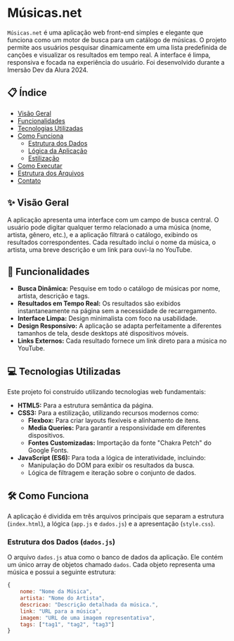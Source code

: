 # Músicas.net

`Músicas.net` é uma aplicação web front-end simples e elegante que funciona como um motor de busca para um catálogo de músicas. O projeto permite aos usuários pesquisar dinamicamente em uma lista predefinida de canções e visualizar os resultados em tempo real. A interface é limpa, responsiva e focada na experiência do usuário.
Foi desenvolvido durante a Imersão Dev da Alura 2024.
## 📋 Índice

- [Visão Geral](#-visão-geral)
- [Funcionalidades](#-funcionalidades)
- [Tecnologias Utilizadas](#-tecnologias-utilizadas)
- [Como Funciona](#-como-funciona)
  - [Estrutura dos Dados](#estrutura-dos-dados)
  - [Lógica da Aplicação](#lógica-da-aplicação)
  - [Estilização](#estilização)
- [Como Executar](#-como-executar)
- [Estrutura dos Arquivos](#-estrutura-dos-arquivos)
- [Contato](#-contato)

## ✨ Visão Geral

A aplicação apresenta uma interface com um campo de busca central. O usuário pode digitar qualquer termo relacionado a uma música (nome, artista, gênero, etc.), e a aplicação filtrará o catálogo, exibindo os resultados correspondentes. Cada resultado inclui o nome da música, o artista, uma breve descrição e um link para ouvi-la no YouTube.

## 🚀 Funcionalidades

-   **Busca Dinâmica:** Pesquise em todo o catálogo de músicas por nome, artista, descrição e tags.
-   **Resultados em Tempo Real:** Os resultados são exibidos instantaneamente na página sem a necessidade de recarregamento.
-   **Interface Limpa:** Design minimalista com foco na usabilidade.
-   **Design Responsivo:** A aplicação se adapta perfeitamente a diferentes tamanhos de tela, desde desktops até dispositivos móveis.
-   **Links Externos:** Cada resultado fornece um link direto para a música no YouTube.

## 💻 Tecnologias Utilizadas

Este projeto foi construído utilizando tecnologias web fundamentais:

-   **HTML5:** Para a estrutura semântica da página.
-   **CSS3:** Para a estilização, utilizando recursos modernos como:
    -   **Flexbox:** Para criar layouts flexíveis e alinhamento de itens.
    -   **Media Queries:** Para garantir a responsividade em diferentes dispositivos.
    -   **Fontes Customizadas:** Importação da fonte "Chakra Petch" do Google Fonts.
-   **JavaScript (ES6):** Para toda a lógica de interatividade, incluindo:
    -   Manipulação do DOM para exibir os resultados da busca.
    -   Lógica de filtragem e iteração sobre o conjunto de dados.

## 🛠️ Como Funciona

A aplicação é dividida em três arquivos principais que separam a estrutura (`index.html`), a lógica (`app.js` e `dados.js`) e a apresentação (`style.css`).

### Estrutura dos Dados (`dados.js`)

O arquivo `dados.js` atua como o banco de dados da aplicação. Ele contém um único array de objetos chamado `dados`. Cada objeto representa uma música e possui a seguinte estrutura:

```javascript
{
    nome: "Nome da Música",
    artista: "Nome do Artista",
    descricao: "Descrição detalhada da música.",
    link: "URL para a música",
    imagem: "URL de uma imagem representativa",
    tags: ["tag1", "tag2", "tag3"]
}
